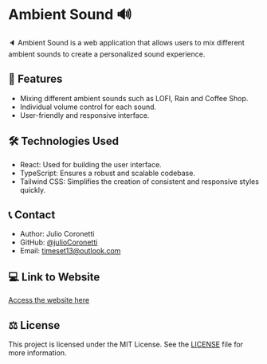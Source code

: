 # Ambient Sound 🔊

🔈 Ambient Sound is a web application that allows users to mix different ambient sounds to create a personalized sound experience.

## 🚀 Features

- Mixing different ambient sounds such as LOFI, Rain and Coffee Shop.
- Individual volume control for each sound.
- User-friendly and responsive interface.

## 🛠️ Technologies Used

- React: Used for building the user interface.
- TypeScript: Ensures a robust and scalable codebase.
- Tailwind CSS: Simplifies the creation of consistent and responsive styles quickly.

## 📞 Contact
- Author: Julio Coronetti
- GitHub: [@julioCoronetti](https://github.com/julioCoronetti)
- Email: [timeset13@outlook.com](mailto:timeset13@outlook.com)

## 💻 Link to Website

[Access the website here](https://juliocoronetti-ambient-sound.vercel.app)

## ⚖ License

This project is licensed under the MIT License. See the [LICENSE](https://github.com/julioCoronetti/AmbientSound/edit/main/LICENSE) file for more information.
